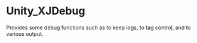 # Unity_XJDebug
Provides some debug functions such as to keep logs, to tag control, and to various output. 
